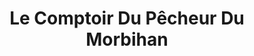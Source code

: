 ---
title: "Le Comptoir Du Pêcheur Du Morbihan"
url: /quiberon/le-comptoir-du-pecheur-du-morbihan/
shop: extérieur
---